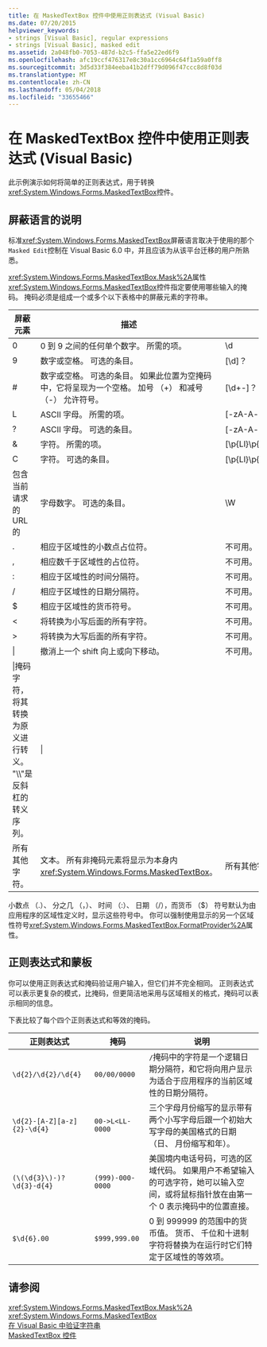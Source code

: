 ```yaml
---
title: 在 MaskedTextBox 控件中使用正则表达式 (Visual Basic)
ms.date: 07/20/2015
helpviewer_keywords:
- strings [Visual Basic], regular expressions
- strings [Visual Basic], masked edit
ms.assetid: 2a048fb0-7053-487d-b2c5-ffa5e22ed6f9
ms.openlocfilehash: afc19ccf476317e8c30a1cc6964c64f1a59a0ff8
ms.sourcegitcommit: 3d5d33f384eeba41b2dff79d096f47ccc8d8f03d
ms.translationtype: MT
ms.contentlocale: zh-CN
ms.lasthandoff: 05/04/2018
ms.locfileid: "33655466"
---
```

# <a name="using-regular-expressions-with-the-maskedtextbox-control-in-visual-basic"></a>在 MaskedTextBox 控件中使用正则表达式 (Visual Basic)
此示例演示如何将简单的正则表达式，用于转换<xref:System.Windows.Forms.MaskedTextBox>控件。  
  
## <a name="description-of-the-masking-language"></a>屏蔽语言的说明  
 标准<xref:System.Windows.Forms.MaskedTextBox>屏蔽语言取决于使用的那个`Masked Edit`控制在 Visual Basic 6.0 中，并且应该为从该平台迁移的用户所熟悉。  
  
 <xref:System.Windows.Forms.MaskedTextBox.Mask%2A>属性<xref:System.Windows.Forms.MaskedTextBox>控件指定要使用哪些输入的掩码。 掩码必须是组成一个或多个以下表格中的屏蔽元素的字符串。  
  
|屏蔽元素|描述|正则表达式元素|  
|---------------------|-----------------|--------------------------------|  
|0|0 到 9 之间的任何单个数字。 所需的项。|\d|  
|9|数字或空格。 可选的条目。|[\d]？|  
|#|数字或空格。 可选的条目。 如果此位置为空掩码中，它将呈现为一个空格。 加号 （+） 和减号 （-） 允许符号。|[\d+-]？|  
|L|ASCII 字母。 所需的项。|[-zA-A-z]|  
|?|ASCII 字母。 可选的条目。|[-zA-A-z]？|  
|&|字符。 所需的项。|[\p{Ll}\p{Lu}\p{Lt}\p{Lm}\p{Lo}]|  
|C|字符。 可选的条目。|[\p{Ll}\p{Lu}\p{Lt}\p{Lm}\p{Lo}]？|  
|包含当前请求的 URL 的|字母数字。 可选的条目。|\W|  
|.|相应于区域性的小数点占位符。|不可用。|  
|,|相应数千于区域性的占位符。|不可用。|  
|:|相应于区域性的时间分隔符。|不可用。|  
|/|相应于区域性的日期分隔符。|不可用。|  
|$|相应于区域性的货币符号。|不可用。|  
|\<|将转换为小写后面的所有字符。|不可用。|  
|>|将转换为大写后面的所有字符。|不可用。|  
|&#124;|撤消上一个 shift 向上或向下移动。|不可用。|  
|\|掩码字符，将其转换为原义进行转义。 "\\\\"是反斜杠的转义序列。|\|  
|所有其他字符。|文本。 所有非掩码元素将显示为本身内<xref:System.Windows.Forms.MaskedTextBox>。|所有其他字符。|  
  
 小数点 （.）、 分之几 （，）、 时间 （:）、 日期 （/），而货币 （$） 符号默认为由应用程序的区域性定义时，显示这些符号中。 你可以强制使用显示的另一个区域性符号<xref:System.Windows.Forms.MaskedTextBox.FormatProvider%2A>属性。  
  
## <a name="regular-expressions-and-masks"></a>正则表达式和蒙板  
 你可以使用正则表达式和掩码验证用户输入，但它们并不完全相同。 正则表达式可以表示更复杂的模式，比掩码，但更简洁地采用与区域相关的格式，掩码可以表示相同的信息。  
  
 下表比较了每个四个正则表达式和等效的掩码。  
  
|正则表达式|掩码|说明|  
|------------------------|----------|-----------|  
|`\d{2}/\d{2}/\d{4}`|`00/00/0000`|`/`掩码中的字符是一个逻辑日期分隔符，和它将向用户显示为适合于应用程序的当前区域性的日期分隔符。|  
|`\d{2}-[A-Z][a-z]{2}-\d{4}`|`00->L<LL-0000`|三个字母月份缩写的显示带有两个小写字母后跟一个初始大写字母的美国格式的日期 （日、 月份缩写和年）。|  
|`(\(\d{3}\)-)?\d{3}-d{4}`|`(999)-000-0000`|美国境内电话号码，可选的区域代码。 如果用户不希望输入的可选字符，她可以输入空间，或将鼠标指针放在由第一个 0 表示掩码中的位置直接。|  
|`$\d{6}.00`|`$999,999.00`|0 到 999999 的范围中的货币值。 货币、 千位和十进制字符将替换为在运行时它们特定于区域性的等效项。|  
  
## <a name="see-also"></a>请参阅  
 <xref:System.Windows.Forms.MaskedTextBox.Mask%2A>  
 <xref:System.Windows.Forms.MaskedTextBox>  
 [在 Visual Basic 中验证字符串](../../../../visual-basic/programming-guide/language-features/strings/validating-strings.md)  
 [MaskedTextBox 控件](../../../../framework/winforms/controls/maskedtextbox-control-windows-forms.md)
